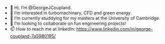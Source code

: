 - 👋 Hi, I’m @GeorgeJCoupland.
- 👀 I’m interested in turbomachinery, CFD and green energy.
- 📒 I’m currently studdying for my masters at the University of Cambridge.
- 💞️ I’m looking to collaborate on fun engineering projects!
- 📫 How to reach me at linkedIn: https://www.linkedin.com/in/george-coupland-7a5980195/

<!---
GeorgeJCoupland/GeorgeJCoupland is a ✨ special ✨ repository because its `README.md` (this file) appears on your GitHub profile.
You can click the Preview link to take a look at your changes.
--->

